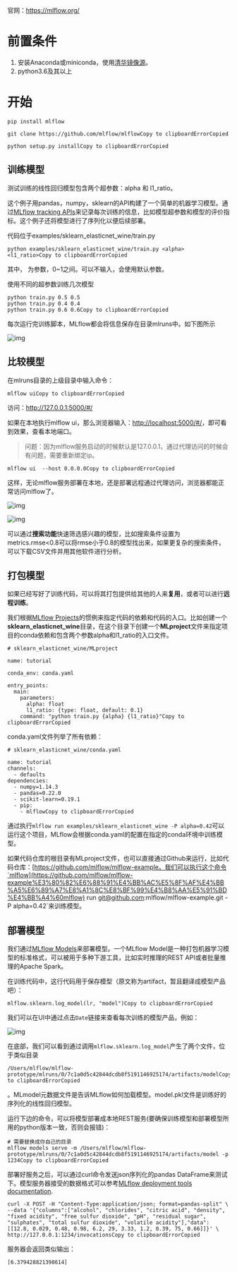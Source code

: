 官网：<https://mlflow.org/>

# 前置条件

1. 安装Anaconda或miniconda，使用[清华镜像源](https://mirror.tuna.tsinghua.edu.cn/help/anaconda/)。
2. python3.6及其以上

# 开始

```
pip install mlflow

git clone https://github.com/mlflow/mlflowCopy to clipboardErrorCopied
```

```
python setup.py installCopy to clipboardErrorCopied
```

## 训练模型

测试训练的线性回归模型包含两个超参数：alpha 和 l1_ratio。

这个例子用pandas，numpy，sklearn的API构建了一个简单的机器学习模型。通过[MLflow tracking APIs](https://mlflow.org/docs/latest/tracking.html)来记录每次训练的信息，比如模型超参数和模型的评价指标。这个例子还将模型进行了序列化以便后续部署。

代码位于examples/sklearn_elasticnet_wine/train.py

```
python examples/sklearn_elasticnet_wine/train.py <alpha> <l1_ratio>Copy to clipboardErrorCopied
```

其中， 为参数，0~1之间。可以不输入，会使用默认参数。

使用不同的超参数训练几次模型

```
python train.py 0.5 0.5
python train.py 0.4 0.4
python train.py 0.6 0.6Copy to clipboardErrorCopied
```

每次运行完训练脚本，MLflow都会将信息保存在目录mlruns中。如下图所示

![img](https://cdn.nlark.com/yuque/0/2021/png/519413/1619687435383-a7f130a7-7f4b-4725-90b7-45513a42f955.png)

## 比较模型

在mlruns目录的上级目录中输入命令：

```
mlflow uiCopy to clipboardErrorCopied
```

访问：<http://127.0.0.1:5000/#/>

如果在本地执行mlflow ui，那么浏览器输入：[http://localhost:5000/#/](https://links.jianshu.com/go?to=http%3A%2F%2Flocalhost%3A5000%2F%23%2F)，即可看到效果，查看本地端口。

> 问题：因为mlflow服务启动的时候默认是127.0.0.1，通过代理访问的时候会有问题，需要重新绑定ip。

```
mlflow ui  --host 0.0.0.0Copy to clipboardErrorCopied
```

这样，无论mlflow服务部署在本地，还是部署远程通过代理访问，浏览器都能正常访问mlflow了。

![img](https://cdn.nlark.com/yuque/0/2021/png/21655255/1622009544367-afb9e85d-6645-4284-8e3a-d81b30c5be4f.png)

![img](https://cdn.nlark.com/yuque/0/2021/png/519413/1619687622810-d6342788-669f-402b-807b-266b0353f287.png)

可以通过**搜索功能**快速筛选感兴趣的模型，比如搜索条件设置为metrics.rmse<0.8可以将rmse小于0.8的模型找出来，如果更复杂的搜索条件，可以下载CSV文件并用其他软件进行分析。

## 打包模型

如果已经写好了训练代码，可以将其打包提供给其他的人来**复用**，或者可以进行**远程训练**。

我们根据[MLflow Projects](https://mlflow.org/docs/latest/projects.html)的惯例来指定代码的依赖和代码的入口。比如创建一个**sklearn_elasticnet_wine**目录，在这个目录下创建一个**MLproject**文件来指定项目的conda依赖和包含两个参数alpha和l1_ratio的入口文件。

```
# sklearn_elasticnet_wine/MLproject

name: tutorial

conda_env: conda.yaml

entry_points:
  main:
    parameters:
      alpha: float
      l1_ratio: {type: float, default: 0.1}
    command: "python train.py {alpha} {l1_ratio}"Copy to clipboardErrorCopied
```

conda.yaml文件列举了所有依赖：

```
# sklearn_elasticnet_wine/conda.yaml

name: tutorial
channels:
  - defaults
dependencies:
  - numpy=1.14.3
  - pandas=0.22.0
  - scikit-learn=0.19.1
  - pip:
    - mlflowCopy to clipboardErrorCopied
```

通过执行`mlflow run examples/sklearn_elasticnet_wine -P alpha=0.42`可以运行这个项目，MLflow会根据conda.yaml的配置在指定的conda环境中训练模型。

如果代码仓库的根目录有MLproject文件，也可以直接通过Github来运行，比如代码仓库：[https://github.com/mlflow/mlflow-example。我们可以执行这个命令`mlflow](https://github.com/mlflow/mlflow-example%E3%80%82%E6%88%91%E4%BB%AC%E5%8F%AF%E4%BB%A5%E6%89%A7%E8%A1%8C%E8%BF%99%E4%B8%AA%E5%91%BD%E4%BB%A4%60mlflow) run [git@github.com](mailto:git@github.com):mlflow/mlflow-example.git -P alpha=0.42`来训练模型。

## 部署模型

我们通过[MLflow Models](https://mlflow.org/docs/latest/models.html)来部署模型。一个MLflow Model是一种打包机器学习模型的标准格式，可以被用于多种下游工具，比如实时推理的REST API或者批量推理的Apache Spark。

在训练代码中，这行代码用于保存模型（原文称为artifact，暂且翻译成模型产品吧）：

```
mlflow.sklearn.log_model(lr, "model")Copy to clipboardErrorCopied
```

我们可以在UI中通过点击`Date`链接来查看每次训练的模型产品，例如：

![img](https://cdn.nlark.com/yuque/0/2021/png/21655255/1622010809089-e6ce4f9b-41ef-4e27-9885-093c8e970034.png)

在底部，我们可以看到通过调用`mlflow.sklearn.log_model`产生了两个文件，位于类似目录

```
/Users/mlflow/mlflow-prototype/mlruns/0/7c1a0d5c42844dcdb8f5191146925174/artifacts/modelCopy to clipboardErrorCopied
```

。MLmodel元数据文件是告诉MLflow如何加载模型。model.pkl文件是训练好的序列化的线性回归模型。

运行下边的命令，可以将模型部署成本地REST服务(要确保训练模型和部署模型所用的python版本一致，否则会报错)：

```
# 需要替换成你自己的目录
mlflow models serve -m /Users/mlflow/mlflow-prototype/mlruns/0/7c1a0d5c42844dcdb8f5191146925174/artifacts/model -p 1234Copy to clipboardErrorCopied
```

部署好服务之后，可以通过curl命令发送json序列化的pandas DataFrame来测试下。模型服务器接受的数据格式可以参考[MLflow deployment tools documentation](https://mlflow.org/docs/latest/models.html#local-model-deployment).

```
curl -X POST -H "Content-Type:application/json; format=pandas-split" \
--data '{"columns":["alcohol", "chlorides", "citric acid", "density", "fixed acidity", "free sulfur dioxide", "pH", "residual sugar", "sulphates", "total sulfur dioxide", "volatile acidity"],"data":[[12.8, 0.029, 0.48, 0.98, 6.2, 29, 3.33, 1.2, 0.39, 75, 0.66]]}' \
http://127.0.0.1:1234/invocationsCopy to clipboardErrorCopied
```

服务器会返回类似输出：

```
[6.379428821398614]
```